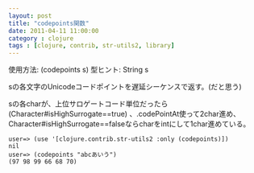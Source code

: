 ```yaml
---
layout: post
title: "codepoints関数"
date: 2011-04-11 11:00:00
category : clojure
tags : [clojure, contrib, str-utils2, library]
---
```

使用方法: (codepoints s)
型ヒント: String s

sの各文字のUnicodeコードポイントを遅延シーケンスで返す。(だと思う)

<!--more-->

sの各charが、上位サロゲートコード単位だったら(Character#isHighSurrogate==true) 、.codePointAt使って2char進め、Character#isHighSurrogate==falseならcharをintにして1char進めている。

	user=> (use '[clojure.contrib.str-utils2 :only (codepoints)])
	nil
	user=> (codepoints "abcあいう")
	(97 98 99 66 68 70)
